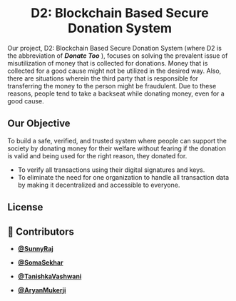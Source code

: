 <h1 align="center">D2: Blockchain Based Secure Donation System</h1>

Our project, D2: Blockchain Based Secure Donation System (where D2 is the abbreviation of ***Donate Too*** ), focuses on solving the prevalent issue of misutilization of money that is collected for donations. Money that is collected for a good cause might not be utilized in the desired way. Also, there are situations wherein the third party that is responsible for transferring the money to the person might be fraudulent. Due to these reasons, people tend to take a backseat while donating money, even for a good cause.

## Our Objective
To build a safe, verified, and trusted system where people can support the society by donating money for their welfare without fearing if the donation is valid and being used for the right reason, they donated for.

- To verify all transactions using their digital signatures and keys.
- To eliminate the need for one organization to handle all transaction data by making it decentralized and accessible to everyone.

## License

## 👥 Contributors


- **[@SunnyRaj](https://github.com/sunnyraj5555)**

- **[@SomaSekhar](https://github.com/sekhar76405)**

- **[@TanishkaVashwani](https://github.com/Tani21)**

- **[@AryanMukerji](https://github.com/AryanMukerji)**





